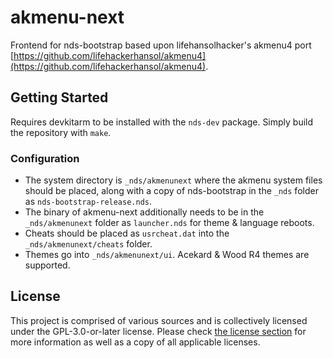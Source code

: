# akmenu-next

Frontend for nds-bootstrap based upon lifehansolhacker's akmenu4 port [https://github.com/lifehackerhansol/akmenu4](https://github.com/lifehackerhansol/akmenu4).

## Getting Started

Requires devkitarm to be installed with the `nds-dev` package. Simply build the repository with `make`.


### Configuration

* The system directory is `_nds/akmenunext` where the akmenu system files should be placed, along with a copy of nds-bootstrap in the `_nds` folder as `nds-bootstrap-release.nds`.
* The binary of akmenu-next additionally needs to be in the `_nds/akmenunext` folder as `launcher.nds` for theme & language reboots.
* Cheats should be placed as `usrcheat.dat` into the `_nds/akmenunext/cheats` folder.
* Themes go into `_nds/akmenunext/ui`. Acekard & Wood R4 themes are supported.

## License

This project is comprised of various sources and is collectively licensed under the GPL-3.0-or-later license.
Please check [the license section](https://github.com/coderkei/akmenu-next/tree/main/licenses) for more information as well as a copy of all applicable licenses.
